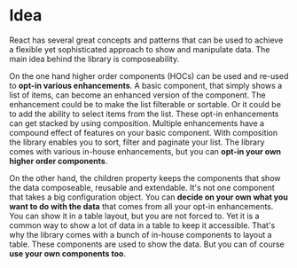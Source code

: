 # Idea

React has several great concepts and patterns that can be used to achieve a flexible yet sophisticated approach to show and manipulate data. The main idea behind the library is composeability.

On the one hand higher order components (HOCs) can be used and re-used to **opt-in various enhancements**. A basic component, that simply shows a list of items, can become an enhanced version of the component. The enhancement could be to make the list filterable or sortable. Or it could be to add the ability to select items from the list. These opt-in enhancements can get stacked by using composition. Multiple enhancements have a compound effect of features on your basic component. With composition the library enables you to sort, filter and paginate your list.
The library comes with various in-house enhancements, but you can **opt-in your own higher order components**.

On the other hand, the children property keeps the components that show the data composeable, reusable and extendable. It's not one component that takes a big configuration object. You can **decide on your own what you want to do with the data** that comes from all your opt-in enhancements. You can show it in a table layout, but you are not forced to. Yet it is a common way to show a lot of data in a table to keep it accessible. That's why the library comes with a bunch of in-house components to layout a table. These components are used to show the data. But you can of course **use your own components too**.
